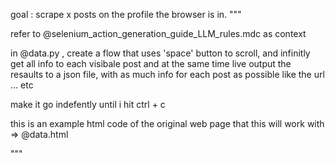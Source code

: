 goal : scrape x posts on the profile the browser is in.
"""

refer to @selenium_action_generation_guide_LLM_rules.mdc as context

in @data.py , create a flow that uses 'space' button to scroll, and infinitly get all info to each visibale post and at the same time live output the resaults to a json file, with as much info for each post as possible like the url ... etc

make it go indefently until i hit ctrl + c

this is an example html code of the original web page that this will work with => @data.html

"""